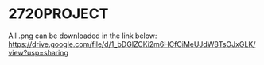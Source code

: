 # 2720PROJECT
All .png can be downloaded in the link below:
https://drive.google.com/file/d/1_bDGIZCKi2m6HCfCiMeUJdW8TsOJxGLK/view?usp=sharing
